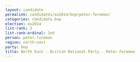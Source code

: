 ```yaml
---
layout: candidate
permalink: candidates/eu2014/bnp/peter-foreman/
categories: candidate bnp
election: eu2014
list-rank: 2
list-rank-ordinal: 2nd
person: peter-foreman
region: north-east
party: bnp
title: North East - British National Party - Peter Foreman
---
```


